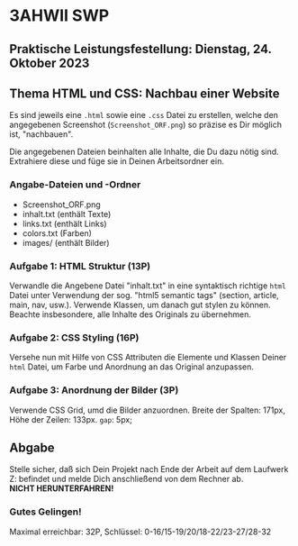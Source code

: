 # 3AHWII SWP

## Praktische Leistungsfestellung: Dienstag, 24. Oktober 2023

## Thema HTML und CSS: Nachbau einer Website

Es sind jeweils eine `.html` sowie eine `.css` Datei zu erstellen, welche den
angegebenen Screenshot (`Screenshot_ORF.png`) so präzise es Dir möglich ist,
"nachbauen".

Die angegebenen Dateien beinhalten alle Inhalte, die Du dazu nötig sind.
Extrahiere diese und füge sie in Deinen Arbeitsordner ein.

### Angabe-Dateien und -Ordner

-   Screenshot_ORF.png
-   inhalt.txt (enthält Texte)
-   links.txt (enthält Links)
-   colors.txt (Farben)
-   images/ (enthält Bilder)

### Aufgabe 1: HTML Struktur (13P)

Verwandle die Angebene Datei "inhalt.txt" in eine syntaktisch richtige `html`
Datei unter Verwendung der sog. "html5 semantic tags" (section, article, main,
nav, usw.). Verwende Klassen, um danach gut stylen zu können. Beachte
insbesondere, alle Inhalte des Originals zu übernehmen.

### Aufgabe 2: CSS Styling (16P)

Versehe nun mit Hilfe von CSS Attributen die Elemente und Klassen Deiner `html`
Datei, um Farbe und Anordnung an das Original anzupassen.

### Aufgabe 3: Anordnung der Bilder (3P)

Verwende CSS Grid, umd die Bilder anzuordnen. Breite der Spalten: 171px, Höhe
der Zeilen: 133px. `gap`: 5px;

## Abgabe

Stelle sicher, daß sich Dein Projekt nach Ende der Arbeit auf dem Laufwerk Z:
befindet und melde Dich anschließend von dem Rechner ab.  
**NICHT HERUNTERFAHREN!**

### Gutes Gelingen!

Maximal erreichbar: 32P, Schlüssel: 0-16/15-19/20/18-22/23-27/28-32
